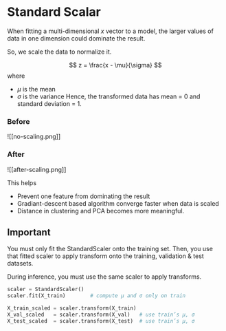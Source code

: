 # Standard Scalar

When fitting a multi-dimensional $x$ vector to a model, the larger values of data in one dimension could dominate the result. 

So, we scale the data to normalize it.

$$
z = \frac{x - \mu}{\sigma}
$$
where
- $\mu$ is the mean
- $\sigma$ is the variance
Hence, the transformed data has mean = 0 and standard deviation = 1.

### Before
![[no-scaling.png]]

### After
![[after-scaling.png]]

This helps
- Prevent one feature from dominating the result
- Gradiant-descent based algorithm converge faster when data is scaled
- Distance in clustering and PCA becomes more meaningful.

## Important
You must only fit the StandardScaler onto the training set.
Then, you use that fitted scaler to apply transform onto the training, validation & test datasets.

During inference, you must use the same scaler to apply transforms.

```python
scaler = StandardScaler()
scaler.fit(X_train)        # compute μ and σ only on train

X_train_scaled = scaler.transform(X_train)
X_val_scaled   = scaler.transform(X_val)   # use train’s μ, σ
X_test_scaled  = scaler.transform(X_test)  # use train’s μ, σ
```
